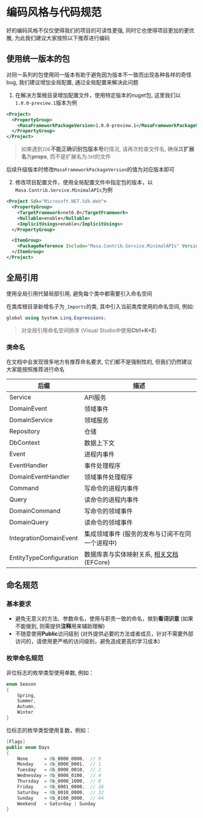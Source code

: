 # 编码风格与代码规范

好的编码风格不仅仅使得我们的项目的可读性更强, 同时它也使得项目更加的更优雅, 为此我们建议大家按照以下推荐进行编码

## 使用统一版本的包

对同一系列的包使用同一版本有助于避免因为版本不一致而出现各种各样的奇怪bug, 我们建议增加全局配置, 通过全局配置来解决此问题

1. 在解决方案根目录增加配置文件，使用特定版本的nuget包, 这里我们以`1.0.0-preview.1`版本为例

```xml Directory.Build.props
<Project>
  <PropertyGroup>
    <MasaFrameworkPackageVersion>1.0.0-preview.1</MasaFrameworkPackageVersion>
  </PropertyGroup>
</Project>
```

> 如果遇到`IDE`**不能正确识别包版本号**的情况, 请再次检查文件名, 确保其**扩展名**为**props**, 而不是扩展名为.txt的文件

后续升级版本时修改`MasaFrameworkPackageVersion`的值为对应版本即可

2. 修改项目配置文件，使用全局配置文件中指定包的版本，以`Masa.Contrib.Service.MinimalAPIs`为例

```xml XXX.csproj
<Project Sdk="Microsoft.NET.Sdk.Web">
  <PropertyGroup>
    <TargetFramework>net6.0</TargetFramework>
    <Nullable>enable</Nullable>
    <ImplicitUsings>enable</ImplicitUsings>
  </PropertyGroup>

  <ItemGroup>
    <PackageReference Include="Masa.Contrib.Service.MinimalAPIs" Version="$(MasaFrameworkPackageVersion)" />
  </ItemGroup>
</Project>
```

## 全局引用

使用全局引用代替局部引用, 避免每个类中都需要引入命名空间

在类库根目录新增名子为`_Imports`的类, 其中引入当前类库使用的命名空间, 例如:

```csharp Imports.cs
global using System.Linq.Expressions;
```

> 对全局引用命名空间排序 (Visual Studio中使用**Ctrl+K+E**)

### 类命名

在文档中会发现很多地方有推荐命名要求, 它们都不是强制性的, 但我们仍然建议大家能按照推荐进行命名

| 后缀               | 描述                             |
|------------------|--------------------------------|
| Service          | API服务                          |
| DomainEvent      | 领域事件                           |
| DomainService    | 领域服务                           |
| Repository       | 仓储                             |
| DbContext        | 数据上下文                          |
| Event            | 进程内事件                          |
| EventHandler     | 事件处理程序                         |
| DomainEventHandler | 领域事件处理程序                       |
| Command          | 写命令的进程内事件                      |
| Query            | 读命令的进程内事件                      |
| DomainCommand    | 写命令的领域事件                       |
| DomainQuery      | 读命令的领域事件                       |
| IntegrationDomainEvent | 集成领域事件 (服务的发布与订阅不在同一个进程中)      |
| EntityTypeConfiguration | 数据库表与实体映射关系, [相关文档](https://learn.microsoft.com/zh-cn/dotnet/api/system.data.entity.modelconfiguration.entitytypeconfiguration-1) (EFCore) |

## 命名规范

### 基本要求

* 避免无意义的方法、参数命名，使用与职责一致的命名，做到**看词识意** (如果不能做到, 则需提供**注释**用来辅助理解)
* 不随意使用**Public**访问级别 (对外提供必要的方法或者成员，针对不需要外部访问的，请使用更严格的访问级别，避免造成更高的学习成本)

### 枚举命名规范

非位标志的枚举类型使用单数, 例如：

```csharp Season.cs
enum Season
{
    Spring,
    Summer,
    Autumn,
    Winter
}
```

位标志的枚举类型使用复数，例如：

```csharp Days.cs
[Flags]
public enum Days
{
    None      = 0b_0000_0000,  // 0
    Monday    = 0b_0000_0001,  // 1
    Tuesday   = 0b_0000_0010,  // 2
    Wednesday = 0b_0000_0100,  // 4
    Thursday  = 0b_0000_1000,  // 8
    Friday    = 0b_0001_0000,  // 16
    Saturday  = 0b_0010_0000,  // 32
    Sunday    = 0b_0100_0000,  // 64
    Weekend   = Saturday | Sunday
}
```